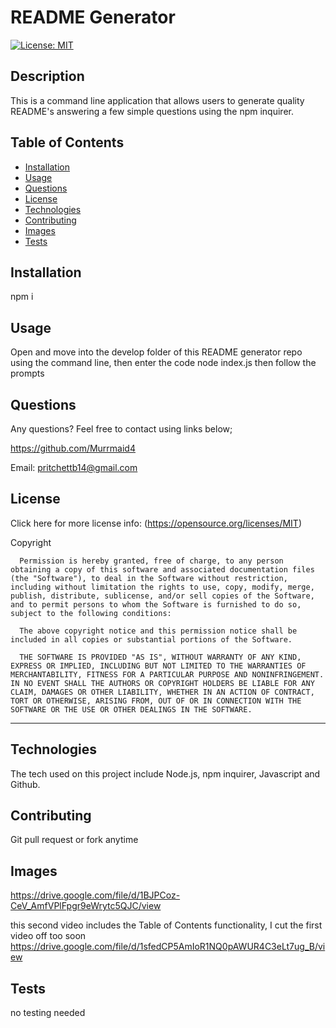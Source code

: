 # README Generator

  [![License: MIT](https://img.shields.io/badge/License-MIT-yellow.svg)](https://opensource.org/licenses/MIT) 

## Description

This is a command line application that allows users to generate quality README's answering a few simple questions using the npm inquirer. 

## Table of Contents 

  - [Installation](#installation)
  - [Usage](#usage)
  - [Questions](#questions)
  - [License](#license)
  - [Technologies](#technologies)
  - [Contributing](#contributing)
  - [Images](#images)
  - [Tests](#tests)

## Installation

npm i
 
## Usage
Open and move into the develop folder of this README generator repo using the command line, then enter the code node index.js then follow the prompts
 
## Questions
  Any questions? Feel free to contact using links below;

  https://github.com/Murrmaid4
  
  Email: pritchettb14@gmail.com
  
## License
  Click here for more license info: (https://opensource.org/licenses/MIT)

   Copyright 

      Permission is hereby granted, free of charge, to any person obtaining a copy of this software and associated documentation files (the "Software"), to deal in the Software without restriction, including without limitation the rights to use, copy, modify, merge, publish, distribute, sublicense, and/or sell copies of the Software, and to permit persons to whom the Software is furnished to do so, subject to the following conditions:
      
      The above copyright notice and this permission notice shall be included in all copies or substantial portions of the Software.
      
      THE SOFTWARE IS PROVIDED "AS IS", WITHOUT WARRANTY OF ANY KIND, EXPRESS OR IMPLIED, INCLUDING BUT NOT LIMITED TO THE WARRANTIES OF MERCHANTABILITY, FITNESS FOR A PARTICULAR PURPOSE AND NONINFRINGEMENT. IN NO EVENT SHALL THE AUTHORS OR COPYRIGHT HOLDERS BE LIABLE FOR ANY CLAIM, DAMAGES OR OTHER LIABILITY, WHETHER IN AN ACTION OF CONTRACT, TORT OR OTHERWISE, ARISING FROM, OUT OF OR IN CONNECTION WITH THE SOFTWARE OR THE USE OR OTHER DEALINGS IN THE SOFTWARE.

  ---
  
## Technologies

The tech used on this project include Node.js, npm inquirer, Javascript and Github.

## Contributing
 Git pull request or fork anytime 

## Images
https://drive.google.com/file/d/1BJPCoz-CeV_AmfVPlFpgr9eWrytc5QJC/view

this second video includes the Table of Contents functionality, I cut the first video off too soon 
https://drive.google.com/file/d/1sfedCP5AmIoR1NQ0pAWUR4C3eLt7ug_B/view
 
## Tests
 no testing needed  

 